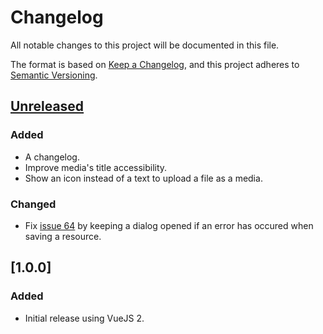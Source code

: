 # Changelog
All notable changes to this project will be documented in this file.

The format is based on [Keep a Changelog](https://keepachangelog.com/en/1.0.0/),
and this project adheres to [Semantic Versioning](https://semver.org/spec/v2.0.0.html).

## [Unreleased]
### Added
- A changelog.
- Improve media's title accessibility.
- Show an icon instead of a text to upload a file as a media.

### Changed
- Fix [issue 64](https://github.com/chriscamicas/girr/issues/64) by keeping a dialog opened if an error has occured when saving a resource.

## [1.0.0]
### Added
- Initial release using VueJS 2.

[Unreleased]: https://github.com/chriscamicas/girr/compare/v1.0.0...HEAD
